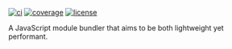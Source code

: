 [![ci](https://img.shields.io/travis/com/futagoza/esmb.svg)](https://travis-ci.com/futagoza/esmb)
[![coverage](https://img.shields.io/codecov/c/github/futagoza/esmb.svg)](https://codecov.io/gh/futagoza/esmb)
[![license](https://img.shields.io/badge/license-mit-blue.svg)](https://opensource.org/licenses/MIT)

A JavaScript module bundler that aims to be both lightweight yet performant.
